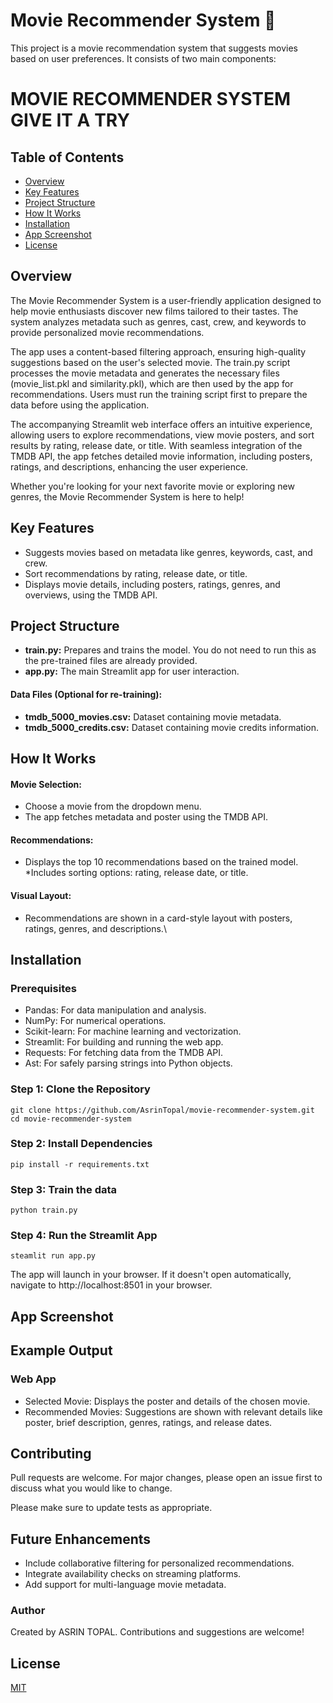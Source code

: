 # Movie Recommender System 🎥
This project is a movie recommendation system that suggests movies based on user preferences. It consists of two main components:

# MOVIE RECOMMENDER SYSTEM GIVE IT A TRY
## Table of Contents
- [Overview](#overview)
- [Key Features](#key-features)
- [Project Structure](#project-structure)
- [How It Works](#how-it-works)
- [Installation](#installation)
- [App Screenshot](#app-screenshot)
- [License](#license)

## Overview
The Movie Recommender System is a user-friendly application designed to help movie enthusiasts discover new films tailored to their tastes. The system analyzes metadata such as genres, cast, crew, and keywords to provide personalized movie recommendations.

The app uses a content-based filtering approach, ensuring high-quality suggestions based on the user's selected movie. The train.py script processes the movie metadata and generates the necessary files (movie_list.pkl and similarity.pkl), which are then used by the app for recommendations. Users must run the training script first to prepare the data before using the application.

The accompanying Streamlit web interface offers an intuitive experience, allowing users to explore recommendations, view movie posters, and sort results by rating, release date, or title. With seamless integration of the TMDB API, the app fetches detailed movie information, including posters, ratings, and descriptions, enhancing the user experience.

Whether you're looking for your next favorite movie or exploring new genres, the Movie Recommender System is here to help!


## Key Features
* Suggests movies based on metadata like genres, keywords, cast, and crew.
* Sort recommendations by rating, release date, or title.
* Displays movie details, including posters, ratings, genres, and overviews, using the TMDB API.

## Project Structure
* **train.py:** Prepares and trains the model. You do not need to run this as the pre-trained files are already provided.
* **app.py:** The main Streamlit app for user interaction.

#### Data Files (Optional for re-training):
* **tmdb_5000_movies.csv:** Dataset containing movie metadata.
* **tmdb_5000_credits.csv:** Dataset containing movie credits information.

## How It Works
#### Movie Selection:
* Choose a movie from the dropdown menu.
* The app fetches metadata and poster using the TMDB API.
#### Recommendations:
* Displays the top 10 recommendations based on the trained model.
*Includes sorting options: rating, release date, or title.
#### Visual Layout:
* Recommendations are shown in a card-style layout with posters, ratings, genres, and descriptions.\

## Installation
### Prerequisites
* Pandas: For data manipulation and analysis.
* NumPy: For numerical operations.
* Scikit-learn: For machine learning and vectorization.
* Streamlit: For building and running the web app.
* Requests: For fetching data from the TMDB API.
* Ast: For safely parsing strings into Python objects.

### Step 1: Clone the Repository

```
git clone https://github.com/AsrinTopal/movie-recommender-system.git
cd movie-recommender-system
```

### Step 2: Install Dependencies
```
pip install -r requirements.txt
```

### Step 3: Train the data
```
python train.py
```

### Step 4: Run the Streamlit App
```
steamlit run app.py
```
The app will launch in your browser. If it doesn't open automatically, navigate to http://localhost:8501 in your browser.

## App Screenshot

## Example Output
### Web App
* Selected Movie: Displays the poster and details of the chosen movie.
* Recommended Movies: Suggestions are shown with relevant details like poster, brief description, genres, ratings, and release dates.

## Contributing

Pull requests are welcome. For major changes, please open an issue first
to discuss what you would like to change.

Please make sure to update tests as appropriate.

## Future Enhancements
* Include collaborative filtering for personalized recommendations.
* Integrate availability checks on streaming platforms.
* Add support for multi-language movie metadata.

### Author
Created by ASRIN TOPAL. Contributions and suggestions are welcome!

## License

[MIT](https://choosealicense.com/licenses/mit/)